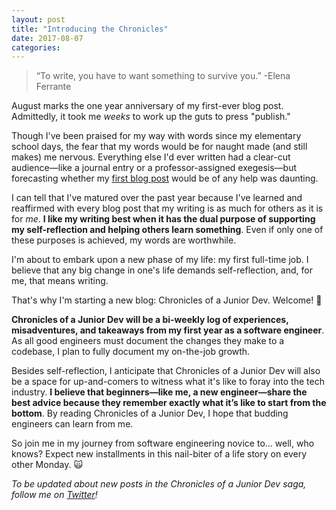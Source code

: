 ```yaml
---
layout: post
title: "Introducing the Chronicles"
date: 2017-08-07
categories: 
---
```

> “To write, you have to want something to survive you.” -Elena Ferrante

August marks the one year anniversary of my first-ever blog post. Admittedly, it took me *weeks* to work up the guts to press "publish."

Though I've been praised for my way with words since my elementary school days, the fear that my words would be for naught made (and still makes) me nervous. Everything else I'd ever written had a clear-cut audience—like a journal entry or a professor-assigned exegesis—but forecasting whether my [first blog post](https://medium.com/ladies-storm-hackathons/the-gender-gap-as-told-by-data-71dfce420519) would be of any help was daunting.

I can tell that I've matured over the past year because I've learned and reaffirmed with every blog post that my writing is as much for others as it is for *me*. **I like my writing best when it has the dual purpose of supporting my self-reflection and helping others learn something**. Even if only one of these purposes is achieved, my words are worthwhile.

I'm about to embark upon a new phase of my life: my first full-time job. I believe that any big change in one's life demands self-reflection, and, for me, that means writing.

That's why I'm starting a new blog: Chronicles of a Junior Dev. Welcome! 👋

**Chronicles of a Junior Dev will be a bi-weekly log of experiences, misadventures, and takeaways from my first year as a software engineer**. As all good engineers must document the changes they make to a codebase, I plan to fully document my on-the-job growth.

Besides self-reflection, I anticipate that Chronicles of a Junior Dev will also be a space for up-and-comers to witness what it's like to foray into the tech industry. **I believe that beginners—like me, a new engineer—share the best advice because they remember exactly what it’s like to start from the bottom**. By reading Chronicles of a Junior Dev, I hope that budding engineers can learn from me.

So join me in my journey from software engineering novice to... well, who knows? Expect new installments in this nail-biter of a life story on every other Monday. 🙀

*To be updated about new posts in the Chronicles of a Junior Dev saga, follow me on [Twitter](https://twitter.com/alainakafkes)!*
